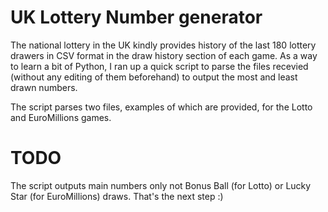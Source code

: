 UK Lottery Number generator
===========================

The national lottery in the UK kindly provides history of the last 180 lottery drawers in CSV format in the draw history section of each game.
As a way to learn a bit of Python, I ran up a quick script to parse the files recevied (without any editing of them beforehand) to output the most and least drawn numbers.

The script parses two files, examples of which are provided, for the Lotto and EuroMillions games.

TODO
====
The script outputs main numbers only not Bonus Ball (for Lotto) or Lucky Star (for EuroMillions) draws.
That's the next step :)

